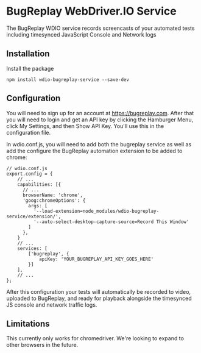 # BugReplay WebDriver.IO Service
The BugReplay WDIO service records screencasts of your automated tests including timesynced JavaScript Console and Network logs
## Installation
Install the package

    npm install wdio-bugreplay-service --save-dev

## Configuration
You will need to sign up for an account at https://bugreplay.com. After that you will need to login and get an API key by clicking the Hamburger Menu, click My Settings, and then Show API Key. You'll use this in the configuration file.

In wdio.conf.js, you will need to add both the bugreplay service as well as add the configure the BugReplay automation extension to be added to chrome:

    // wdio.conf.js
    export.config = {
        // ...
        capabilities: [{
          // ...
          browserName: 'chrome',
          'goog:chromeOptions': {
            args: [
              '--load-extension=node_modules/wdio-bugreplay-service/extension/',
              '--auto-select-desktop-capture-source=Record This Window'
            ]
          },
        }
        // ...
        services: [
            ['bugreplay', {
                apiKey: 'YOUR_BUGREPLAY_API_KEY_GOES_HERE'
            }]
        ],
        // ...
    };

After this configuration your tests will automatically be recorded to video, uploaded to BugReplay, and ready for playback alongside the timesynced JS console and network traffic logs.

## Limitations
This currently only works for chromedriver. We're looking to expand to other browsers in the future.
